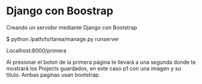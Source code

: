 # Django con Boostrap
Creando un servidor mediante Django con Bootstrap

$ python /path/to/tarea/manage.py runserver

Localhost:8000/primera

Al presionar el boton de la primera página te llevará a una segunda donde te mostrará los Projects guardados, en este caso p1 con una imagen y su titulo. Ambas paginas usan bootstrap.
